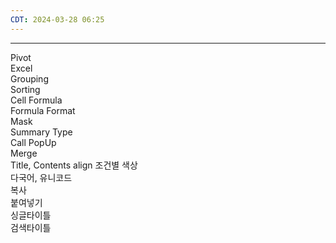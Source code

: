```yaml
---
CDT: 2024-03-28 06:25
---
```

---

Pivot		
Excel		
Grouping		
Sorting		
Cell Formula		
	Formula	
	Format	
	Mask	
	Summary Type	
	Call PopUp	
	Merge	
	Title, Contents	
		align
조건별 색상		
다국어, 유니코드		
복사		
붙여넣기		
싱글타이틀		
검색타이틀		
